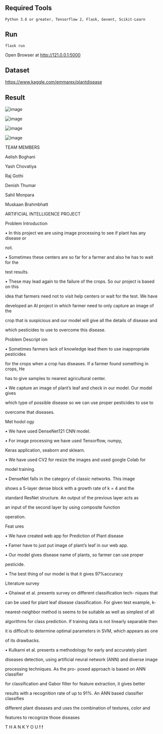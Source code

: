 ## Required Tools

```
Python 3.6 or greater, Tensorflow 2, Flask, Gevent, Scikit-Learn
```

## Run

```
flask run
```

Open Browser at http://121.0.0.1:5000

## Dataset

https://www.kaggle.com/emmarex/plantdisease

## Result

![image](https://user-images.githubusercontent.com/65387105/119216116-51f6a200-baef-11eb-9fb2-50bc4ff3f726.png)

![image](https://user-images.githubusercontent.com/65387105/119216131-6b97e980-baef-11eb-9731-9f7d1d7d810e.png)

![image](https://user-images.githubusercontent.com/65387105/119216142-7c485f80-baef-11eb-91bf-0c6cabee2cc4.png)

![image](https://user-images.githubusercontent.com/65387105/119216155-89654e80-baef-11eb-9558-3b928d0dc164.png)

TEAM MEMBERS

Aelish Boghani

Yash Chovatiya

Raj Gothi

Denish Thumar

Sahil Monpara

Muskaan Brahmbhatt

ARTIFICIAL INTELLIGENCE PROJECT

Problem Introduction

• In this project we are using image processing to see if plant has any disease or

not.

• Sometimes these centers are so far for a farmer and also he has to wait for the

test results.

• These may lead again to the failure of the crops. So our project is based on this

idea that farmers need not to visit help centers or wait for the test. We have

developed an AI project in which farmer need to only capture an image of the

crop that is suspicious and our model will give all the details of disease and

which pesticides to use to overcome this disease.

Problem Descript ion

• Sometimes farmers lack of knowledge lead them to use inappropriate pesticides

for the crops when a crop has diseases. If a farmer found something in crops, He

has to give samples to nearest agricultural center.

• We capture an image of plant’s leaf and check in our model. Our model gives

which type of possible disease so we can use proper pesticides to use to

overcome that diseases.

Met hodol ogy

• We have used DenseNet121 CNN model.

• For image processing we have used Tensorflow, numpy,

Keras application, seaborn and sklearn.

• We have used CV2 for resize the images and used google Colab for

model training.

• DenseNet falls in the category of classic networks. This image

shows a 5-layer dense block with a growth rate of k = 4 and the

standard ResNet structure. An output of the previous layer acts as

an input of the second layer by using composite function

operation.

Feat ures

• We have created web app for Prediction of Plant disease

• Famer have to just put image of plant’s leaf in our web app.

• Our model gives disease name of plants, so farmer can use proper

pesticide.

• The best thing of our model is that it gives 97%accuracy

Literature survey

• Ghaiwat et al. presents survey on different classification tech- niques that

can be used for plant leaf disease classification. For given test example, k-

nearest-neighbor method is seems to be suitable as well as simplest of all

algorithms for class prediction. If training data is not linearly separable then

it is difficult to determine optimal parameters in SVM, which appears as one

of its drawbacks.

• Kulkarni et al. presents a methodology for early and accurately plant

diseases detection, using artificial neural network (ANN) and diverse image

processing techniques. As the pro- posed approach is based on ANN classifier

for classification and Gabor filter for feature extraction, it gives better

results with a recognition rate of up to 91%. An ANN based classifier classifies

different plant diseases and uses the combination of textures, color and

features to recognize those diseases

T H A N K Y O U **! !**
